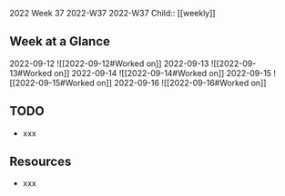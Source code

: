 2022 Week 37
2022-W37 2022-W37
Child:: [[weekly]]

## Week at a Glance

2022-09-12
![[2022-09-12#Worked on]]
2022-09-13
![[2022-09-13#Worked on]]
2022-09-14
![[2022-09-14#Worked on]]
2022-09-15
![[2022-09-15#Worked on]]
2022-09-16
![[2022-09-16#Worked on]]

## TODO

- xxx

## Resources

- xxx



